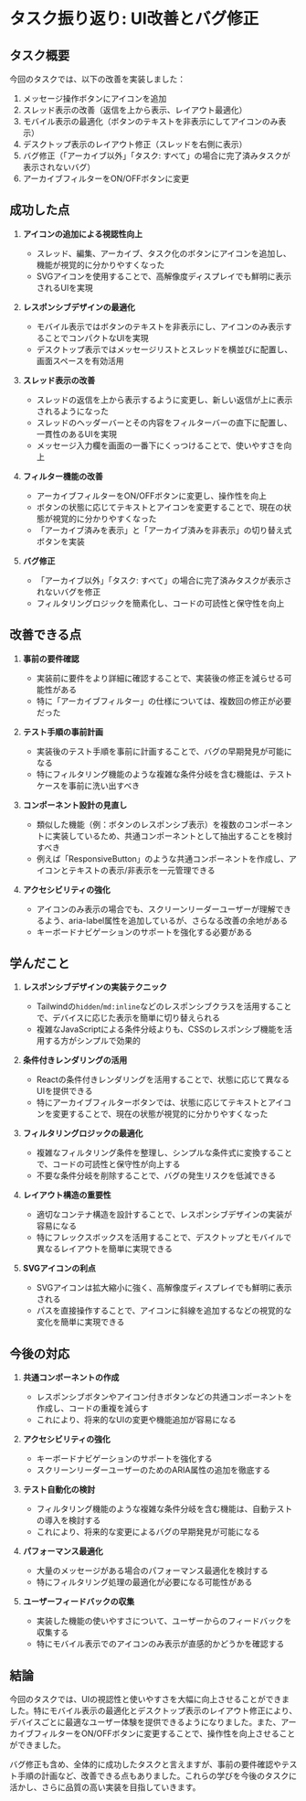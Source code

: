 # タスク振り返り: UI改善とバグ修正

## タスク概要

今回のタスクでは、以下の改善を実装しました：

1. メッセージ操作ボタンにアイコンを追加
2. スレッド表示の改善（返信を上から表示、レイアウト最適化）
3. モバイル表示の最適化（ボタンのテキストを非表示にしてアイコンのみ表示）
4. デスクトップ表示のレイアウト修正（スレッドを右側に表示）
5. バグ修正（「アーカイブ以外」「タスク: すべて」の場合に完了済みタスクが表示されないバグ）
6. アーカイブフィルターをON/OFFボタンに変更

## 成功した点

1. **アイコンの追加による視認性向上**
   - スレッド、編集、アーカイブ、タスク化のボタンにアイコンを追加し、機能が視覚的に分かりやすくなった
   - SVGアイコンを使用することで、高解像度ディスプレイでも鮮明に表示されるUIを実現

2. **レスポンシブデザインの最適化**
   - モバイル表示ではボタンのテキストを非表示にし、アイコンのみ表示することでコンパクトなUIを実現
   - デスクトップ表示ではメッセージリストとスレッドを横並びに配置し、画面スペースを有効活用

3. **スレッド表示の改善**
   - スレッドの返信を上から表示するように変更し、新しい返信が上に表示されるようになった
   - スレッドのヘッダーバーとその内容をフィルターバーの直下に配置し、一貫性のあるUIを実現
   - メッセージ入力欄を画面の一番下にくっつけることで、使いやすさを向上

4. **フィルター機能の改善**
   - アーカイブフィルターをON/OFFボタンに変更し、操作性を向上
   - ボタンの状態に応じてテキストとアイコンを変更することで、現在の状態が視覚的に分かりやすくなった
   - 「アーカイブ済みを表示」と「アーカイブ済みを非表示」の切り替え式ボタンを実装

5. **バグ修正**
   - 「アーカイブ以外」「タスク: すべて」の場合に完了済みタスクが表示されないバグを修正
   - フィルタリングロジックを簡素化し、コードの可読性と保守性を向上

## 改善できる点

1. **事前の要件確認**
   - 実装前に要件をより詳細に確認することで、実装後の修正を減らせる可能性がある
   - 特に「アーカイブフィルター」の仕様については、複数回の修正が必要だった

2. **テスト手順の事前計画**
   - 実装後のテスト手順を事前に計画することで、バグの早期発見が可能になる
   - 特にフィルタリング機能のような複雑な条件分岐を含む機能は、テストケースを事前に洗い出すべき

3. **コンポーネント設計の見直し**
   - 類似した機能（例：ボタンのレスポンシブ表示）を複数のコンポーネントに実装しているため、共通コンポーネントとして抽出することを検討すべき
   - 例えば「ResponsiveButton」のような共通コンポーネントを作成し、アイコンとテキストの表示/非表示を一元管理できる

4. **アクセシビリティの強化**
   - アイコンのみ表示の場合でも、スクリーンリーダーユーザーが理解できるよう、aria-label属性を追加しているが、さらなる改善の余地がある
   - キーボードナビゲーションのサポートを強化する必要がある

## 学んだこと

1. **レスポンシブデザインの実装テクニック**
   - Tailwindの`hidden`/`md:inline`などのレスポンシブクラスを活用することで、デバイスに応じた表示を簡単に切り替えられる
   - 複雑なJavaScriptによる条件分岐よりも、CSSのレスポンシブ機能を活用する方がシンプルで効果的

2. **条件付きレンダリングの活用**
   - Reactの条件付きレンダリングを活用することで、状態に応じて異なるUIを提供できる
   - 特にアーカイブフィルターボタンでは、状態に応じてテキストとアイコンを変更することで、現在の状態が視覚的に分かりやすくなった

3. **フィルタリングロジックの最適化**
   - 複雑なフィルタリング条件を整理し、シンプルな条件式に変換することで、コードの可読性と保守性が向上する
   - 不要な条件分岐を削除することで、バグの発生リスクを低減できる

4. **レイアウト構造の重要性**
   - 適切なコンテナ構造を設計することで、レスポンシブデザインの実装が容易になる
   - 特にフレックスボックスを活用することで、デスクトップとモバイルで異なるレイアウトを簡単に実現できる

5. **SVGアイコンの利点**
   - SVGアイコンは拡大縮小に強く、高解像度ディスプレイでも鮮明に表示される
   - パスを直接操作することで、アイコンに斜線を追加するなどの視覚的な変化を簡単に実現できる

## 今後の対応

1. **共通コンポーネントの作成**
   - レスポンシブボタンやアイコン付きボタンなどの共通コンポーネントを作成し、コードの重複を減らす
   - これにより、将来的なUIの変更や機能追加が容易になる

2. **アクセシビリティの強化**
   - キーボードナビゲーションのサポートを強化する
   - スクリーンリーダーユーザーのためのARIA属性の追加を徹底する

3. **テスト自動化の検討**
   - フィルタリング機能のような複雑な条件分岐を含む機能は、自動テストの導入を検討する
   - これにより、将来的な変更によるバグの早期発見が可能になる

4. **パフォーマンス最適化**
   - 大量のメッセージがある場合のパフォーマンス最適化を検討する
   - 特にフィルタリング処理の最適化が必要になる可能性がある

5. **ユーザーフィードバックの収集**
   - 実装した機能の使いやすさについて、ユーザーからのフィードバックを収集する
   - 特にモバイル表示でのアイコンのみ表示が直感的かどうかを確認する

## 結論

今回のタスクでは、UIの視認性と使いやすさを大幅に向上させることができました。特にモバイル表示の最適化とデスクトップ表示のレイアウト修正により、デバイスごとに最適なユーザー体験を提供できるようになりました。また、アーカイブフィルターをON/OFFボタンに変更することで、操作性を向上させることができました。

バグ修正も含め、全体的に成功したタスクと言えますが、事前の要件確認やテスト手順の計画など、改善できる点もありました。これらの学びを今後のタスクに活かし、さらに品質の高い実装を目指していきます。
